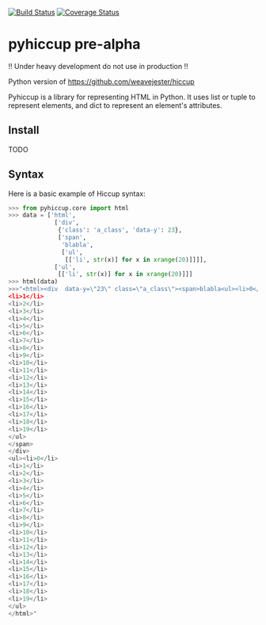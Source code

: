 [![Build Status](https://travis-ci.org/nbessi/pyhiccup.svg?branch=master)](https://travis-ci.org/nbessi/pyhiccup)
[![Coverage Status](https://coveralls.io/repos/nbessi/pyhiccup/badge.png)](https://coveralls.io/r/nbessi/pyhiccup)

pyhiccup pre-alpha
==================

!! Under heavy development do not use in production !!

Python version of https://github.com/weavejester/hiccup


Pyhiccup is a library for representing HTML in Python. It uses list or tuple
to represent elements, and dict to represent an element's attributes.

Install
-------

TODO

Syntax
------

Here is a basic example of Hiccup syntax:

```python
>>> from pyhiccup.core import html
>>> data = ['html',
             ['div',
              {'class': 'a_class', 'data-y': 23},
              ['span',
               'blabla',
               ['ul',
                [['li', str(x)] for x in xrange(20)]]]],
             ['ul',
              [['li', str(x)] for x in xrange(20)]]]
>>> html(data)
>>>"<html><div  data-y=\"23\" class=\"a_class\"><span>blabla<ul><li>0</li>
<li>1</li>
<li>2</li>
<li>3</li>
<li>4</li>
<li>5</li>
<li>6</li>
<li>7</li>
<li>8</li>
<li>9</li>
<li>10</li>
<li>11</li>
<li>12</li>
<li>13</li>
<li>14</li>
<li>15</li>
<li>16</li>
<li>17</li>
<li>18</li>
<li>19</li>
</ul>
</span>
</div>
<ul><li>0</li>
<li>1</li>
<li>2</li>
<li>3</li>
<li>4</li>
<li>5</li>
<li>6</li>
<li>7</li>
<li>8</li>
<li>9</li>
<li>10</li>
<li>11</li>
<li>12</li>
<li>13</li>
<li>14</li>
<li>15</li>
<li>16</li>
<li>17</li>
<li>18</li>
<li>19</li>
</ul>
</html>"
```
